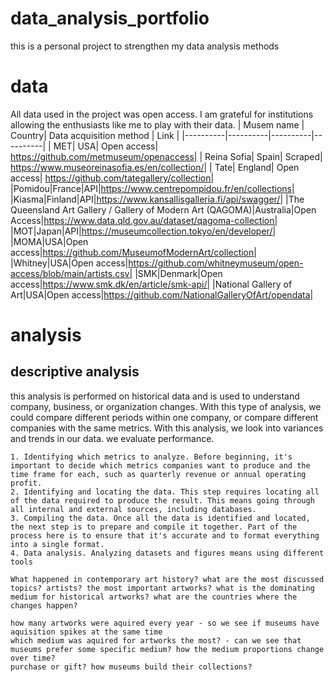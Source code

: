 # data_analysis_portfolio
this is a personal project to strengthen my data analysis methods

# data
All data used in the project was open access. I am grateful for institutions allowing the enthusiasts like me to play with their data.
| Musem name | Country| Data acquisition method | Link |
|----------|----------|----------|----------|
| MET| USA| Open access| https://github.com/metmuseum/openaccess|
| Reina Sofia| Spain| Scraped| https://www.museoreinasofia.es/en/collection/|
| Tate| England| Open access| https://github.com/tategallery/collection|
|Pomidou|France|API|https://www.centrepompidou.fr/en/collections|
|Kiasma|Finland|API|https://www.kansallisgalleria.fi/api/swagger/|
|The Queensland Art Gallery / Gallery of Modern Art (QAGOMA)|Australia|Open Access|https://www.data.qld.gov.au/dataset/qagoma-collection|
|MOT|Japan|API|https://museumcollection.tokyo/en/developer/|
|MOMA|USA|Open access|https://github.com/MuseumofModernArt/collection|
|Whitney|USA|Open access|https://github.com/whitneymuseum/open-access/blob/main/artists.csv|
|SMK|Denmark|Open access|https://www.smk.dk/en/article/smk-api/|
|National Gallery of Art|USA|Open access|https://github.com/NationalGalleryOfArt/opendata|

# analysis

## descriptive analysis
this analysis is performed on historical data and is used to understand company, business, or organization changes. With this type of analysis, we could compare different periods within one company, or compare different companies with the same metrics. With this analysis, we look into variances and trends in our data. we evaluate performance. 

    1. Identifying which metrics to analyze. Before beginning, it's important to decide which metrics companies want to produce and the time frame for each, such as quarterly revenue or annual operating profit.
    2. Identifying and locating the data. This step requires locating all of the data required to produce the result. This means going through all internal and external sources, including databases.
    3. Compiling the data. Once all the data is identified and located, the next step is to prepare and compile it together. Part of the process here is to ensure that it's accurate and to format everything into a single format.
    4. Data analysis. Analyzing datasets and figures means using different tools

    What happened in contemporary art history? what are the most discussed topics? artists? the most important artworks? what is the dominating medium for historical artworks? what are the countries where the changes happen? 

    how many artworks were aquired every year - so we see if museums have aquisition spikes at the same time
    which medium was aquired for artworks the most? - can we see that museums prefer some specific medium? how the medium proportions change over time? 
    purchase or gift? how museums build their collections?
